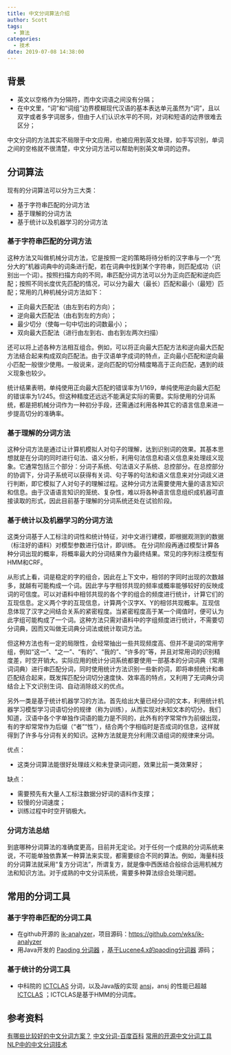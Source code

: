```yaml
---
title: 中文分词算法介绍
author: Scott
tags:
  - 算法
categories:
  - 技术
date: 2019-07-08 14:38:00
---
```


## 背景
* 英文以空格作为分隔符，而中文词语之间没有分隔；
* 在中文里，“词”和“词组”边界模糊现代汉语的基本表达单元虽然为“词”，且以双字或者多字词居多，但由于人们认识水平的不同，对词和短语的边界很难去区分；

中文分词的方法其实不局限于中文应用，也被应用到英文处理，如手写识别，单词之间的空格就不很清楚，中文分词方法可以帮助判别英文单词的边界。

## 分词算法
现有的分词算法可以分为三大类：

* 基于字符串匹配的分词方法
* 基于理解的分词方法
* 基于统计以及机器学习的分词方法

### 基于字符串匹配的分词方法
这种方法又叫做机械分词方法，它是按照一定的策略将待分析的汉字串与一个“充分大的”机器词典中的词条进行配，若在词典中找到某个字符串，则匹配成功（识别出一个词）。按照扫描方向的不同，串匹配分词方法可以分为正向匹配和逆向匹配；按照不同长度优先匹配的情况，可以分为最大（最长）匹配和最小（最短）匹配；常用的几种机械分词方法如下：

* 正向最大匹配法（由左到右的方向）；
* 逆向最大匹配法（由右到左的方向）；
* 最少切分（使每一句中切出的词数最小）；
* 双向最大匹配法（进行由左到右、由右到左两次扫描）

还可以将上述各种方法相互组合。例如，可以将正向最大匹配方法和逆向最大匹配方法结合起来构成双向匹配法。由于汉语单字成词的特点，正向最小匹配和逆向最小匹配一般很少使用。一般说来，逆向匹配的切分精度略高于正向匹配，遇到的歧义现象也较少。

统计结果表明，单纯使用正向最大匹配的错误率为1/169，单纯使用逆向最大匹配的错误率为1/245。但这种精度还远远不能满足实际的需要。实际使用的分词系统，都是把机械分词作为一种初分手段，还需通过利用各种其它的语言信息来进一步提高切分的准确率。

### 基于理解的分词方法
这种分词方法是通过让计算机模拟人对句子的理解，达到识别词的效果。其基本思想就是在分词的同时进行句法、语义分析，利用句法信息和语义信息来处理歧义现象。它通常包括三个部分：分词子系统、句法语义子系统、总控部分。在总控部分的协调下，分词子系统可以获得有关词、句子等的句法和语义信息来对分词歧义进行判断，即它模拟了人对句子的理解过程。这种分词方法需要使用大量的语言知识和信息。由于汉语语言知识的笼统、复杂性，难以将各种语言信息组织成机器可直接读取的形式，因此目前基于理解的分词系统还处在试验阶段。

### 基于统计以及机器学习的分词方法
这类分词基于人工标注的词性和统计特征，对中文进行建模，即根据观测到的数据（标注好的语料）对模型参数进行估计，即训练。 在分词阶段再通过模型计算各种分词出现的概率，将概率最大的分词结果作为最终结果。常见的序列标注模型有HMM和CRF。

从形式上看，词是稳定的字的组合，因此在上下文中，相邻的字同时出现的次数越多，就越有可能构成一个词。因此字与字相邻共现的频率或概率能够较好的反映成词的可信度。可以对语料中相邻共现的各个字的组合的频度进行统计，计算它们的互现信息。定义两个字的互现信息，计算两个汉字X、Y的相邻共现概率。互现信息体现了汉字之间结合关系的紧密程度。当紧密程度高于某一个阈值时，便可认为此字组可能构成了一个词。这种方法只需对语料中的字组频度进行统计，不需要切分词典，因而又叫做无词典分词法或统计取词方法。

但这种方法也有一定的局限性，会经常抽出一些共现频度高、但并不是词的常用字组，例如“这一”、“之一”、“有的”、“我的”、“许多的”等，并且对常用词的识别精度差，时空开销大。实际应用的统计分词系统都要使用一部基本的分词词典（常用词词典）进行串匹配分词，同时使用统计方法识别一些新的词，即将串频统计和串匹配结合起来，既发挥匹配分词切分速度快、效率高的特点，又利用了无词典分词结合上下文识别生词、自动消除歧义的优点。

另外一类是基于统计机器学习的方法。首先给出大量已经分词的文本，利用统计机器学习模型学习词语切分的规律（称为训练），从而实现对未知文本的切分。我们知道，汉语中各个字单独作词语的能力是不同的，此外有的字常常作为前缀出现，有的字却常常作为后缀（“者”“性”），结合两个字相临时是否成词的信息，这样就得到了许多与分词有关的知识。这种方法就是充分利用汉语组词的规律来分词。

优点：

* 这类分词算法能很好处理歧义和未登录词问题，效果比前一类效果好；

缺点：

* 需要预先有大量人工标注数据分好词的语料作支撑；
* 较慢的分词速度；
* 训练过程中时空开销极大。

### 分词方法总结
到底哪种分词算法的准确度更高，目前并无定论。对于任何一个成熟的分词系统来说，不可能单独依靠某一种算法来实现，都需要综合不同的算法。例如，海量科技的分词算法就采用“复方分词法”，所谓复方，就是像中西医结合般综合运用机械方法和知识方法。对于成熟的中文分词系统，需要多种算法综合处理问题。

## 常用的分词工具
### 基于字符串匹配的分词工具

* 在github开源的 [ik-analyzer](https://code.google.com/archive/p/ik-analyzer/)，项目源码：https://github.com/wks/ik-analyzer
* 用Java开发的 [Paoding 分词器](https://code.google.com/archive/p/paoding/) ，[基于Lucene4.x的paoding分词器](http://git.oschina.net/zhzhenqin/paoding-analysis) 源码；

### 基于统计的分词工具

* 中科院的 [ICTCLAS](http://ictclas.nlpir.org/docs) 分词，以及Java版的实现 [ansj](https://github.com/NLPchina/ansj_seg)，ansj 的性能已超越 [ICTCLAS](http://ictclas.nlpir.org/docs) ；ICTCLAS是基于HMM的分词库。


## 参考资料
[有哪些比较好的中文分词方案？](https://www.zhihu.com/question/19578687)
[中文分词-百度百科](http://baike.baidu.com/view/19109.htm)
[常用的开源中文分词工具 ](http://www.scholat.com/vpost.html?pid=4477)
[NLP中的中文分词技术](http://www.open-open.com/lib/view/open1420814197171.html)